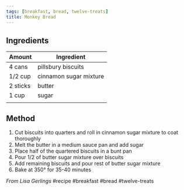 ```yaml
---
tags: [breakfast, bread, twelve-treats]
title: Monkey Bread
---
```

## Ingredients
| Amount | Ingredient |
| ---- | ---- |
| 4 cans | pillsbury biscuits |
| 1/2 cup | cinnamon sugar mixture |
| 2 sticks | butter |
| 1 cup | sugar |
|  |  |
## Method
1. Cut biscuits into quarters and roll in cinnamon sugar mixture to coat thoroughly
2. Melt the butter in a medium sauce pan and add sugar
3. Place half of the quartered biscuits in a bunt pan
4. Pour 1/2 of butter sugar mixture over biscuits
5. Add remaining biscuits and pour rest of butter sugar mixture
6. Bake at 350° for 35-40 minutes

_From Lisa Gerlings_
#recipe #breakfast #bread #twelve-treats 